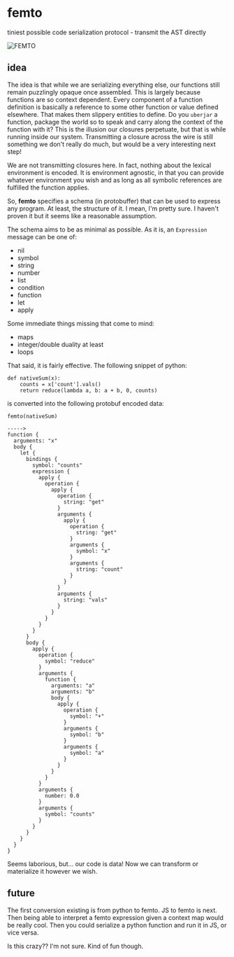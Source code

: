 # femto

tiniest possible code serialization protocol - transmit the AST directly

![FEMTO](https://github.com/prismofeverything/femto/blob/master/femto.jpg)

## idea

The idea is that while we are serializing everything else, our functions still remain puzzlingly opaque once assembled. This is largely because functions are so context dependent. Every component of a function definition is basically a reference to some other function or value defined elsewhere. That makes them slippery entities to define. Do you `uberjar` a function, package the world so to speak and carry along the context of the function with it? This is the illusion our closures perpetuate, but that is while running inside our system. Transmitting a closure across the wire is still something we don't really do much, but would be a very interesting next step!

We are not transmitting closures here. In fact, nothing about the lexical environment is encoded. It is environment agnostic, in that you can provide whatever environment you wish and as long as all symbolic references are fulfilled the function applies.

So, **femto** specifies a schema (in protobuffer) that can be used to express any program. At least, the structure of it. I mean, I'm pretty sure. I haven't proven it but it seems like a reasonable assumption.

The schema aims to be as minimal as possible. As it is, an `Expression` message can be one of:

* nil
* symbol
* string
* number
* list
* condition
* function
* let
* apply

Some immediate things missing that come to mind:

* maps
* integer/double duality at least
* loops

That said, it is fairly effective. The following snippet of python:

    def nativeSum(x):
        counts = x['count'].vals()
        return reduce(lambda a, b: a + b, 0, counts)

is converted into the following protobuf encoded data:

    femto(nativeSum)

    ----->
    function {
      arguments: "x"
      body {
        let {
          bindings {
            symbol: "counts"
            expression {
              apply {
                operation {
                  apply {
                    operation {
                      string: "get"
                    }
                    arguments {
                      apply {
                        operation {
                          string: "get"
                        }
                        arguments {
                          symbol: "x"
                        }
                        arguments {
                          string: "count"
                        }
                      }
                    }
                    arguments {
                      string: "vals"
                    }
                  }
                }
              }
            }
          }
          body {
            apply {
              operation {
                symbol: "reduce"
              }
              arguments {
                function {
                  arguments: "a"
                  arguments: "b"
                  body {
                    apply {
                      operation {
                        symbol: "+"
                      }
                      arguments {
                        symbol: "b"
                      }
                      arguments {
                        symbol: "a"
                      }
                    }
                  }
                }
              }
              arguments {
                number: 0.0
              }
              arguments {
                symbol: "counts"
              }
            }
          }
        }
      }
    }
    
Seems laborious, but... our code is data! Now we can transform or materialize it however we wish.

## future

The first conversion existing is from python to femto. JS to femto is next. Then being able to interpret a femto expression given a context map would be really cool. Then you could serialize a python function and run it in JS, or vice versa.

Is this crazy?? I'm not sure. Kind of fun though.